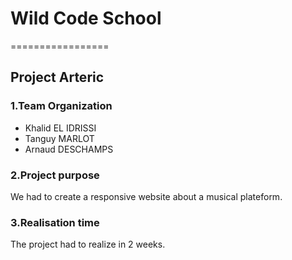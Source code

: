 # Wild Code School
=================

## Project Arteric

### 1.Team Organization
* Khalid EL IDRISSI
* Tanguy MARLOT
* Arnaud DESCHAMPS


### 2.Project purpose
We had to create a responsive website about a musical plateform.

### 3.Realisation time
The project had to realize in 2 weeks.

